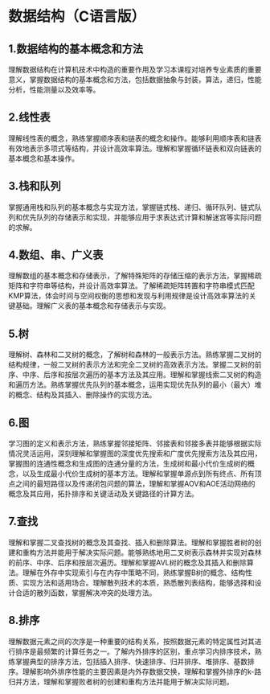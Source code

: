 # 数据结构（C语言版）

## 1.数据结构的基本概念和方法

理解数据结构在计算机技术中构造的重要作用及学习本课程对培养专业素质的重要意义，掌握数据结构的基本概念和方法，包括数据抽象与封装，算法，递归，性能分析，性能测量以及效率等。

## 2.线性表

理解线性表的概念，熟练掌握顺序表和链表的概念和操作。能够利用顺序表和链表有效地表示多项式等结构，并设计高效率算法。理解和掌握循环链表和双向链表的基本概念和基本操作。

## 3.栈和队列

掌握通用栈和队列的基本概念与实现方法，掌握链式栈、递归、循环队列、链式队列和优先队列的存储表示和实现，并能够应用于求表达式计算和解迷宫等实际问题的求解。

## 4.数组、串、广义表

理解数组的基本概念和存储表示，了解特殊矩阵的存储压缩的表示方法，掌握稀疏矩阵和字符串等结构，并设计高效率算法。了解稀疏矩阵转置和字符串模式匹配KMP算法，体会时间与空间权衡的思想和发现与利用规律是设计高效率算法的关键基础。理解广义表的基本概念和存储表示与实现。

## 5.树

理解树、森林和二叉树的概念，了解树和森林的一般表示方法。熟练掌握二叉树的结构规律，一般二叉树的表示方法和完全二叉树的高效表示方法。掌握二叉树的前序、中序、后序和按层次遍历的基本方法及其应用。理解和掌握线索二叉树的构造和遍历方法。熟练掌握优先队列的基本概念，运用实现优先队列的最小（最大）堆的概念、结构及其插入、删除操作的实现方法。

## 6.图

学习图的定义和表示方法，熟练掌握邻接矩阵、邻接表和邻接多表并能够根据实际情况灵活运用，深刻理解和掌握图的深度优先搜索和广度优先搜索方法及其应用，掌握图的连通性概念和生成图的连通分量的方法，生成树和最小代价生成树的概念，以及生成最小代价生成树的基本方法。理解和掌握单源点到所有终点、所有顶点之间的最短路径以及传递闭包问题的算法，理解和掌握AOV和AOE活动网络的概念及其应用，拓扑排序和关键活动及关键路径的计算方法。

## 7.查找

理解和掌握二叉查找树的概念及其查找、插入和删除算法。理解和掌握胜者树的创建和重构方法并能用于解决实际问题。能够熟练地用二叉树表示森林并实现对森林的前序、中序、后序和按层次遍历。理解和掌握AVL树的概念及其插入和删除算法。理解在外存中实现索引与在内存中策略不同，熟练掌握B树的概念、结构性质、实现方法和适用场合。理解散列技术的本质，熟悉散列表结构，能够选择和设计合适的散列函数，掌握解决冲突的处理方法。

## 8.排序

理解数据元素之间的次序是一种重要的结构关系，按照数据元素的特定属性对其进行排序是最频繁的计算任务之一。了解内外排序的区别，重点学习内排序技术，熟练掌握典型的排序方法，包括插入排序、快速排序、归并排序、堆排序、基数排序。理解影响外排序性能的主要因素是内外存数据交换，理解和掌握外排序的k-路归并方法，理解和掌握败者树的创建和重构方法并能用于解决实际问题。